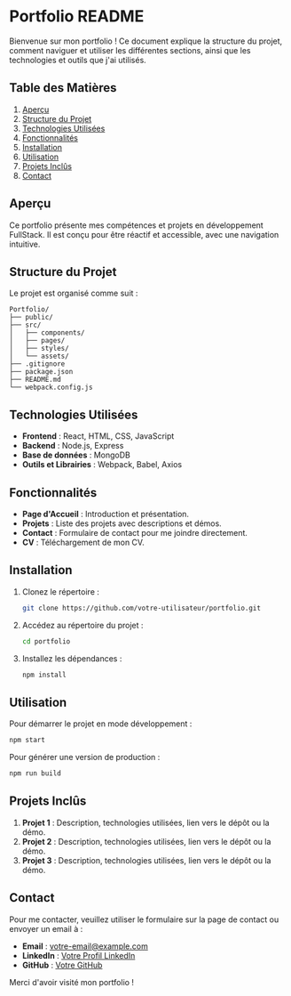 # Portfolio README

Bienvenue sur mon portfolio ! Ce document explique la structure du projet, comment naviguer et utiliser les différentes sections, ainsi que les technologies et outils que j'ai utilisés.

## Table des Matières

1. [Aperçu](#aperçu)
2. [Structure du Projet](#structure-du-projet)
3. [Technologies Utilisées](#technologies-utilisées)
4. [Fonctionnalités](#fonctionnalités)
5. [Installation](#installation)
6. [Utilisation](#utilisation)
7. [Projets Inclûs](#projets-inclus)
8. [Contact](#contact)

## Aperçu

Ce portfolio présente mes compétences et projets en développement FullStack. Il est conçu pour être réactif et accessible, avec une navigation intuitive.

## Structure du Projet

Le projet est organisé comme suit :

```
Portfolio/
├── public/
├── src/
│   ├── components/
│   ├── pages/
│   ├── styles/
│   └── assets/
├── .gitignore
├── package.json
├── README.md
└── webpack.config.js
```

## Technologies Utilisées

- **Frontend** : React, HTML, CSS, JavaScript
- **Backend** : Node.js, Express
- **Base de données** : MongoDB
- **Outils et Librairies** : Webpack, Babel, Axios

## Fonctionnalités

- **Page d'Accueil** : Introduction et présentation.
- **Projets** : Liste des projets avec descriptions et démos.
- **Contact** : Formulaire de contact pour me joindre directement.
- **CV** : Téléchargement de mon CV.

## Installation

1. Clonez le répertoire :
   ```bash
   git clone https://github.com/votre-utilisateur/portfolio.git
   ```
2. Accédez au répertoire du projet :
   ```bash
   cd portfolio
   ```
3. Installez les dépendances :
   ```bash
   npm install
   ```

## Utilisation

Pour démarrer le projet en mode développement :
```bash
npm start
```

Pour générer une version de production :
```bash
npm run build
```

## Projets Inclûs

1. **Projet 1** : Description, technologies utilisées, lien vers le dépôt ou la démo.
2. **Projet 2** : Description, technologies utilisées, lien vers le dépôt ou la démo.
3. **Projet 3** : Description, technologies utilisées, lien vers le dépôt ou la démo.

## Contact

Pour me contacter, veuillez utiliser le formulaire sur la page de contact ou envoyer un email à :

- **Email** : votre-email@example.com
- **LinkedIn** : [Votre Profil LinkedIn](https://linkedin.com/in/votre-profil)
- **GitHub** : [Votre GitHub](https://github.com/votre-utilisateur)

Merci d'avoir visité mon portfolio !


